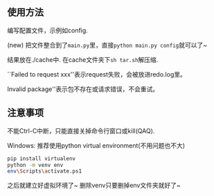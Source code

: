 ## 使用方法
编写配置文件，示例如config.

(new) 把文件整合到了`main.py`里，直接`python main.py config`就可以了\~

结果放在./cache中.
在cache文件夹下`sh tar.sh`解压缩.

``Failed to request xxx''表示request失败，会被放进redo.log里。

Invalid package''表示包不存在或请求错误，不会重试。

## 注意事项
不能Ctrl-C中断，只能直接关掉命令行窗口或kill(QAQ).

Windows:
推荐使用python virtual environment(不用问题也不大)
```bash
pip install virtualenv
python -m venv env
env\Scripts\activate.ps1
```
之后就建立好虚拟环境了~
删除venv只要删掉env文件夹就好了~

